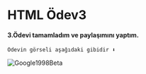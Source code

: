 # HTML Ödev3
#### 3.Ödevi tamamladım ve paylaşımını yaptım. 
```
Ödevin görseli aşağıdaki gibidir ⬇️
````

![Google1998Beta](https://i.hizliresim.com/q481n6t.jpg)